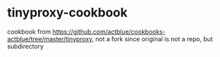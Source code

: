 tinyproxy-cookbook
==================

cookbook from https://github.com/actblue/cookbooks-actblue/tree/master/tinyproxy, not a fork since original is not a repo, but subdirectory
